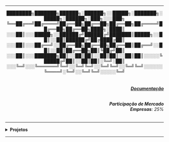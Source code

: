 ----

<div align="Center"> 
  ████████╗███████╗██████╗░██████╗░░█████╗░███████╗░█████╗░██████╗░███╗░░░███╗
╚══██╔══╝██╔════╝██╔══██╗██╔══██╗██╔══██╗██╔════╝██╔══██╗██╔══██╗████╗░████║
░░░██║░░░█████╗░░██████╔╝██████╔╝███████║█████╗░░██║░░██║██████╔╝██╔████╔██║
░░░██║░░░██╔══╝░░██╔══██╗██╔══██╗██╔══██║██╔══╝░░██║░░██║██╔══██╗██║╚██╔╝██║
░░░██║░░░███████╗██║░░██║██║░░██║██║░░██║██║░░░░░╚█████╔╝██║░░██║██║░╚═╝░██║
░░░╚═╝░░░╚══════╝╚═╝░░╚═╝╚═╝░░╚═╝╚═╝░░╚═╝╚═╝░░░░░░╚════╝░╚═╝░░╚═╝╚═╝░░░░░╚═╝
</div> 

<div align="Right">
<h6>
<br><strong><a href="https://developer.hashicorp.com/terraform/docs">Documentação</a></strong>
</h6>  
</div>

<div align="Right">
<h6>
<strong>Participação de Mercado</strong>
<br><strong>Empresas</strong>: 25%
</h6>  
</div>

----

<details>
  <summary><b> Projetos </b></summary>
<div align="Center"> 
<br>

  
|  ID  | Título                    | Descrição                                                                        | 
| ---- | ------------------------- | ---------------------------------------------------------------------------------| 
|  01  | Bucket S3                 | Provisiomamento de Bucket com o Terraform                                        |
|  02  | Instância + Bucket        | Provisiomamento de Bucket e EC2, com saída do IP Público                         |
|  03  | RDS - MySQL               | Provisiomamento de um banco de dados MySQL                                       |
|  04  | Variaveis                 | Provisiomamento EC2 e RDS com Variáveis                                          |
|  05  | Backend                   | Realizar a troca de Backend                                                      |
|  06  | Drift                     | Shell para verificação de mudanças na configuração do workspace                  |
|  07  | Backups                   | Formas de Realizar Backup do Terraform (.tfstate)                                |
|  08  | Endereçamento de Recursos | Testar a criação de uma VPC com endereçamento de SG                              |
|  09  | Dados                     | Utilização de dados no Provisionamento de Recursos                               |
|  10  | Funções                   | Funções do Terraform                                                             | 
|  11  | Docker                    | Provisionando um Container com Docker                                            | 
</div> 
</details>

----
